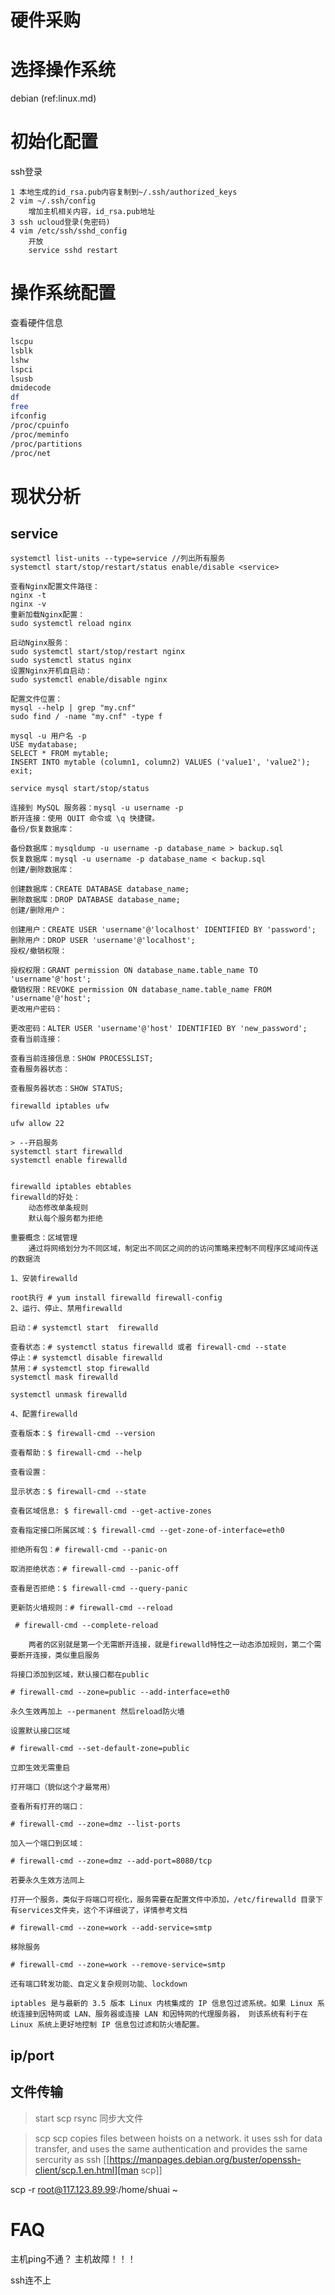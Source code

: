 # 硬件采购
# 选择操作系统
debian (ref:linux.md)


# 初始化配置
ssh登录
```
1 本地生成的id_rsa.pub内容复制到~/.ssh/authorized_keys
2 vim ~/.ssh/config
	增加主机相关内容，id_rsa.pub地址
3 ssh ucloud登录(免密码)
4 vim /etc/ssh/sshd_config
	开放
	service sshd restart
```


# 操作系统配置
查看硬件信息
```bash
lscpu
lsblk
lshw
lspci
lsusb
dmidecode
df
free
ifconfig
/proc/cpuinfo
/proc/meminfo
/proc/partitions
/proc/net
```


# 现状分析

## service
```service normal
systemctl list-units --type=service //列出所有服务
systemctl start/stop/restart/status enable/disable <service>
```

```service nginx
查看Nginx配置文件路径：
nginx -t
nginx -v
重新加载Nginx配置：
sudo systemctl reload nginx

启动Nginx服务：
sudo systemctl start/stop/restart nginx
sudo systemctl status nginx
设置Nginx开机自启动：
sudo systemctl enable/disable nginx
```

```service mysql
配置文件位置：
mysql --help | grep "my.cnf"
sudo find / -name "my.cnf" -type f

mysql -u 用户名 -p
USE mydatabase;
SELECT * FROM mytable;
INSERT INTO mytable (column1, column2) VALUES ('value1', 'value2');
exit;

service mysql start/stop/status

连接到 MySQL 服务器：mysql -u username -p
断开连接：使用 QUIT 命令或 \q 快捷键。
备份/恢复数据库：

备份数据库：mysqldump -u username -p database_name > backup.sql
恢复数据库：mysql -u username -p database_name < backup.sql
创建/删除数据库：

创建数据库：CREATE DATABASE database_name;
删除数据库：DROP DATABASE database_name;
创建/删除用户：

创建用户：CREATE USER 'username'@'localhost' IDENTIFIED BY 'password';
删除用户：DROP USER 'username'@'localhost';
授权/撤销权限：

授权权限：GRANT permission ON database_name.table_name TO 'username'@'host';
撤销权限：REVOKE permission ON database_name.table_name FROM 'username'@'host';
更改用户密码：

更改密码：ALTER USER 'username'@'host' IDENTIFIED BY 'new_password';
查看当前连接：

查看当前连接信息：SHOW PROCESSLIST;
查看服务器状态：

查看服务器状态：SHOW STATUS;
```


```service 防火墙
firewalld iptables ufw
```
```service 防火墙 ufw
ufw allow 22
```
```service 防火墙 firewalld
> --开启服务
systemctl start firewalld
systemctl enable firewalld


firewalld iptables ebtables
firewalld的好处：
	动态修改单条规则
	默认每个服务都为拒绝

重要概念：区域管理
	通过将网络划分为不同区域，制定出不同区之间的的访问策略来控制不同程序区域间传送的数据流

1、安装firewalld

root执行 # yum install firewalld firewall-config
2、运行、停止、禁用firewalld

启动：# systemctl start  firewalld

查看状态：# systemctl status firewalld 或者 firewall-cmd --state
停止：# systemctl disable firewalld
禁用：# systemctl stop firewalld
systemctl mask firewalld

systemctl unmask firewalld

4、配置firewalld

查看版本：$ firewall-cmd --version

查看帮助：$ firewall-cmd --help

查看设置：

显示状态：$ firewall-cmd --state

查看区域信息: $ firewall-cmd --get-active-zones

查看指定接口所属区域：$ firewall-cmd --get-zone-of-interface=eth0

拒绝所有包：# firewall-cmd --panic-on

取消拒绝状态：# firewall-cmd --panic-off

查看是否拒绝：$ firewall-cmd --query-panic

更新防火墙规则：# firewall-cmd --reload

 # firewall-cmd --complete-reload

    两者的区别就是第一个无需断开连接，就是firewalld特性之一动态添加规则，第二个需要断开连接，类似重启服务

将接口添加到区域，默认接口都在public

# firewall-cmd --zone=public --add-interface=eth0

永久生效再加上 --permanent 然后reload防火墙

设置默认接口区域

# firewall-cmd --set-default-zone=public

立即生效无需重启

打开端口（貌似这个才最常用）

查看所有打开的端口：

# firewall-cmd --zone=dmz --list-ports

加入一个端口到区域：

# firewall-cmd --zone=dmz --add-port=8080/tcp

若要永久生效方法同上

打开一个服务，类似于将端口可视化，服务需要在配置文件中添加，/etc/firewalld 目录下有services文件夹，这个不详细说了，详情参考文档

# firewall-cmd --zone=work --add-service=smtp

移除服务

# firewall-cmd --zone=work --remove-service=smtp

还有端口转发功能、自定义复杂规则功能、lockdown

iptables 是与最新的 3.5 版本 Linux 内核集成的 IP 信息包过滤系统。如果 Linux 系统连接到因特网或 LAN、服务器或连接 LAN 和因特网的代理服务器， 则该系统有利于在 Linux 系统上更好地控制 IP 信息包过滤和防火墙配置。
```

## ip/port



## 文件传输
> start
scp
rsync 同步大文件

> scp
scp copies files between hoists on a network. it uses ssh for data transfer, and uses the same authentication and provides the same sercurity as ssh
[[https://manpages.debian.org/buster/openssh-client/scp.1.en.html][man scp]]

scp -r root@117.123.89.99:/home/shuai ~



# FAQ
主机ping不通？
主机故障！！！

ssh连不上

